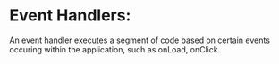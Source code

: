 Event Handlers:
================

An event handler  executes a segment of code based on certain events occuring within the application, such as onLoad, onClick.
